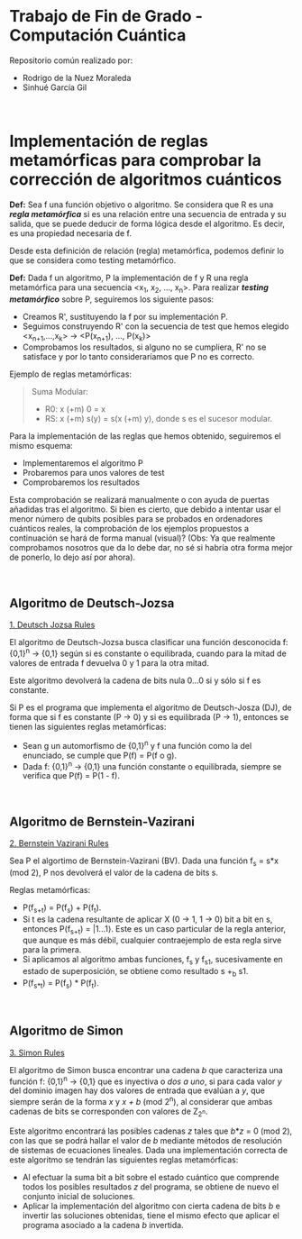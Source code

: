 
<br>

# Trabajo de Fin de Grado - Computación Cuántica

Repositorio común realizado por:
- Rodrigo de la Nuez Moraleda
- Sinhué García Gil
<br>

# Implementación de reglas metamórficas para comprobar la corrección de algoritmos cuánticos

**Def:** Sea f una función objetivo o algoritmo. Se considera que R es una ***regla metamórfica*** si es una relación entre una secuencia de entrada y su salida, que se puede deducir de forma lógica desde el algoritmo. Es decir, es una propiedad necesaria de f.

Desde esta definición de relación (regla) metamórfica, podemos definir lo que se considera como testing metamórfico.

**Def:** Dada f un algoritmo, P la implementación de f y R una regla metamórfica para una secuencia <x<sub>1</sub>, x<sub>2</sub>, ..., x<sub>n</sub>>. Para realizar ***testing metamórfico*** sobre P, seguiremos los siguiente pasos:
  * Creamos R', sustituyendo la f por su implementación P.
  * Seguimos construyendo R' con la secuencia de test que hemos elegido <x<sub>n+1</sub>,...,x<sub>k</sub>> -> <P(x<sub>n+1</sub>), ..., P(x<sub>k</sub>)>
  * Comprobamos los resultados, si alguno no se cumpliera, R' no se satisface y por lo tanto consideraríamos que P no es correcto.

Ejemplo de reglas metamórficas:
> Suma Modular:
>  * R0: x (+m) 0 = x
>  * RS: x (+m) s(y) = s(x (+m) y), donde s es el sucesor modular.

Para la implementación de las reglas que hemos obtenido, seguiremos el mismo esquema:
  * Implementaremos el algoritmo P
  * Probaremos para unos valores de test
  * Comprobaremos los resultados

Esta comprobación se realizará manualmente o con ayuda de puertas añadidas tras el algoritmo. Si bien es cierto, que debido a intentar usar el menor número de qubits posibles para se probados en ordenadores cuánticos reales, la comprobación de los ejemplos propuestos a continuación se hará de forma manual (visual)? (Obs: Ya que realmente comprobamos nosotros que da lo debe dar, no sé si habría otra forma mejor de ponerlo, lo dejo así por ahora).

<br>

## Algoritmo de Deutsch-Jozsa 

[1. Deutsch Jozsa Rules](1_Deutsch_Jozsa_Rules.ipynb)

El algoritmo de Deutsch-Jozsa busca clasificar una función desconocida f: {0,1}<sup>n</sup> -> {0,1} según si es constante o equilibrada, cuando para la mitad de valores de entrada f devuelva 0 y 1 para la otra mitad. 

Este algoritmo devolverá la cadena de bits nula 0...0 si y sólo si f es constante.

Si P es el programa que implementa el algoritmo de Deutsch-Josza (DJ), de forma que si f es constante (P -> 0) y si es equilibrada (P -> 1), entonces se tienen las siguientes reglas metamórficas:

  * Sean g un automorfismo de {0,1}<sup>n</sup> y f una función como la del enunciado, se cumple que P(f) = P(f o g).
  * Dada f: {0,1}<sup>n</sup> -> {0,1} una función constante o equilibrada, siempre se verifica que P(f) = P(1 - f).

<br>

## Algoritmo de Bernstein-Vazirani

[2. Bernstein Vazirani Rules](2_Bernstein_Vazirani_Rules.ipynb)

Sea P el algortimo de Bernstein-Vazirani (BV). Dada una función f<sub>s</sub> = s*x (mod 2), P nos devolverá el valor de la cadena de bits s.

Reglas metamórficas:
  * P(f<sub>s+t</sub>) = P(f<sub>s</sub>) + P(f<sub>t</sub>).
  * Si t es la cadena resultante de aplicar X (0 -> 1, 1 -> 0) bit a bit en s, entonces P(f<sub>s+t</sub>) = |1...1⟩. Este es un caso particular de la regla anterior, que aunque es más débil, cualquier contraejemplo de esta regla sirve para la primera.
  * Si aplicamos al algoritmo ambas funciones, f<sub>s</sub> y f<sub>s1</sub>, sucesivamente en estado de superposición, se obtiene como resultado s +<sub>b</sub> s1. 
  * P(f<sub>s*t</sub>) = P(f<sub>s</sub>) * P(f<sub>t</sub>).

<br>

## Algoritmo de Simon

[3. Simon Rules](3_Simon_Rules.ipynb)

El algoritmo de Simon busca encontrar una cadena *b* que caracteriza una función f: {0,1}<sup>n</sup> -> {0,1} que es inyectiva o *dos a uno*, si para cada valor *y* del dominio imagen hay dos valores de entrada que evalúan a *y*, que siempre serán de la forma *x* y *x + b* (mod 2<sup>n</sup>), al considerar que ambas cadenas de bits se corresponden con valores de Z<sub>2<sup>n</sup></sub>.

Este algoritmo encontrará las posibles cadenas *z* tales que *b***z* = 0 (mod 2), con las que se podrá hallar el valor de *b* mediante métodos de resolución de sistemas de ecuaciones lineales. Dada una implementación correcta de este algoritmo se tendrán las siguientes reglas metamórficas:

  * Al efectuar la suma bit a bit sobre el estado cuántico que comprende todos los posibles resultados *z* del programa, se obtiene de nuevo el conjunto inicial de soluciones.
  * Aplicar la implementación del algoritmo con cierta cadena de bits *b* e invertir las soluciones obtenidas, tiene el mismo efecto que aplicar el programa asociado a la cadena *b* invertida.
